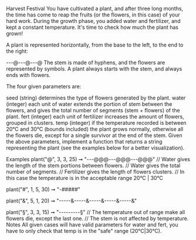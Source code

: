 Harvest Festival
You have cultivated a plant, and after three long months, the time has come to reap the fruits (or the flowers, in this case) of your hard work. During the growth phase, you added water and fertilizer, and kept a constant temperature. It's time to check how much the plant has grown!

A plant is represented horizontally, from the base to the left, to the end to the right:

---@---@---@
The stem is made of hyphens, and the flowers are represented by symbols. A plant always starts with the stem, and always ends with flowers.

The four given parameters are:

seed (string) determines the type of flowers generated by the plant.
water (integer) each unit of water extends the portion of stem between the flowers, and gives the total number of segments (stem + flowers) of the plant.
fert (integer) each unit of fertilizer increases the amount of flowers, grouped in clusters.
temp (integer) if the temperature recorded is between 20°C and 30°C (bounds included) the plant grows normally, otherwise all the flowers die, except for a single survivor at the end of the stem.
Given the above parameters, implement a function that returns a string representing the plant (see the examples below for a better visualization).

Examples
plant("@", 3, 3, 25) ➞ "---@@@---@@@---@@@"
// Water gives the length of the stem portions between flowers.
// Water gives the total number of segments.
// Fertilizer gives the length of flowers clusters.
// In this case the temperature is in the acceptable range 20°C | 30°C

plant("#", 1, 5, 30) ➞ "-#####"

plant("&", 5, 1, 20) ➞ "-----&-----&-----&-----&-----&"

plant("§", 3, 3, 15) ➞ "---------§"
// The temperature out of range make all flowers die, except the last one.
// The stem is not affected by temperature.
Notes
All given cases will have valid parameters for water and fert, you have to only check that temp is in the "safe" range (20°C|30°C).
